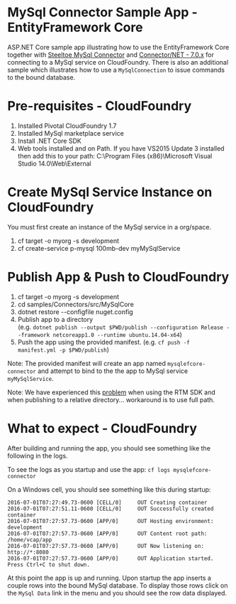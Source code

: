 ﻿# MySql Connector Sample App - EntityFramework Core
ASP.NET Core sample app illustrating how to use the EntityFramework Core together with [Steeltoe MySql Connector](https://github.com/SteeltoeOSS/Connectors/tree/master/src/Steeltoe.CloudFoundry.Connector.MySql) and [Connector/NET - 7.0.x](https://dev.mysql.com/downloads/connector/net/) for connecting to a MySql service on CloudFoundry. There is also an additional sample which illustrates how to use a `MySqlConnection` to issue commands to the bound database.

# Pre-requisites - CloudFoundry

1. Installed Pivotal CloudFoundry 1.7
2. Installed MySql marketplace service
3. Install .NET Core SDK
4. Web tools installed and on Path. If you have VS2015 Update 3 installed then add this to your path: C:\Program Files (x86)\Microsoft Visual Studio 14.0\Web\External

# Create MySql Service Instance on CloudFoundry
You must first create an instance of the MySql service in a org/space.

1. cf target -o myorg -s development
2. cf create-service p-mysql 100mb-dev myMySqlService 

# Publish App & Push to CloudFoundry

1. cf target -o myorg -s development
2. cd samples/Connectors/src/MySqlCore
3. dotnet restore --configfile nuget.config
4. Publish app to a directory  
(e.g. `dotnet publish --output $PWD/publish --configuration Release --framework netcoreapp1.0 --runtime ubuntu.14.04-x64`)
5. Push the app using the provided manifest.
 (e.g.  `cf push -f manifest.yml -p $PWD/publish`)

Note: The provided manifest will create an app named `mysqlefcore-connector` and attempt to bind to the the app to MySql service `myMySqlService`.

Note: We have experienced this [problem](https://github.com/dotnet/cli/issues/3283) when using the RTM SDK and when publishing to a relative directory... workaround is to use full path.

# What to expect - CloudFoundry
After building and running the app, you should see something like the following in the logs. 

To see the logs as you startup and use the app: `cf logs mysqlefcore-connector`

On a Windows cell, you should see something like this during startup:
```
2016-07-01T07:27:49.73-0600 [CELL/0]     OUT Creating container
2016-07-01T07:27:51.11-0600 [CELL/0]     OUT Successfully created container
2016-07-01T07:27:57.73-0600 [APP/0]      OUT Hosting environment: development
2016-07-01T07:27:57.73-0600 [APP/0]      OUT Content root path:  /home/vcap/app
2016-07-01T07:27:57.73-0600 [APP/0]      OUT Now listening on: http://*:8080
2016-07-01T07:27:57.73-0600 [APP/0]      OUT Application started. Press Ctrl+C to shut down.
```
At this point the app is up and running.  Upon startup the app inserts a couple rows into the bound MySql database. To display those rows click on the `MySql Data` link in the menu and you should see the row data displayed.

